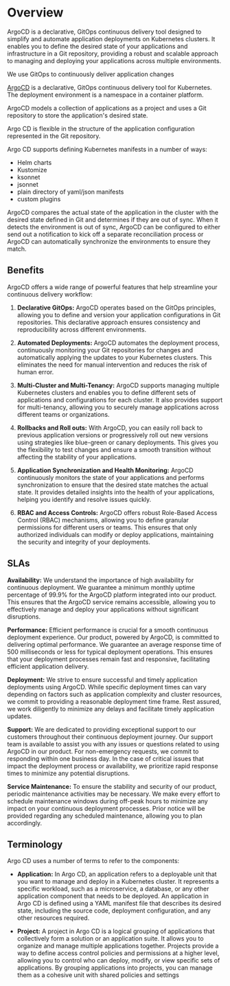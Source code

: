# Overview

ArgoCD is a declarative, GitOps continuous delivery tool designed to simplify and automate application deployments on Kubernetes clusters. It enables you to define the desired state of your applications and infrastructure in a Git repository, providing a robust and scalable approach to managing and deploying your applications across multiple environments.

We use GitOps to continuously deliver application changes

[ArgoCD](https://argoproj.github.io/argo-cd/) is a declarative, GitOps continuous delivery tool for Kubernetes. The deployment environment is a namespace in a container platform.

ArgoCD models a collection of applications as a project and uses a Git repository to store the application's desired state.

Argo CD is flexible in the structure of the application configuration represented in the Git repository.

Argo CD supports defining Kubernetes manifests in a number of ways:

- Helm charts
- Kustomize
- ksonnet
- jsonnet
- plain directory of yaml/json manifests
- custom plugins

ArgoCD compares the actual state of the application in the cluster with the desired state defined in Git and determines if they are out of sync. When it detects the environment is out of sync, ArgoCD can be configured to either send out a notification to kick off a separate reconciliation process or ArgoCD can automatically synchronize the environments to ensure they match.

## Benefits

ArgoCD offers a wide range of powerful features that help streamline your continuous delivery workflow:

1. **Declarative GitOps:** ArgoCD operates based on the GitOps principles, allowing you to define and version your application configurations in Git repositories. This declarative approach ensures consistency and reproducibility across different environments.

1. **Automated Deployments:** ArgoCD automates the deployment process, continuously monitoring your Git repositories for changes and automatically applying the updates to your Kubernetes clusters. This eliminates the need for manual intervention and reduces the risk of human error.

1. **Multi-Cluster and Multi-Tenancy:** ArgoCD supports managing multiple Kubernetes clusters and enables you to define different sets of applications and configurations for each cluster. It also provides support for multi-tenancy, allowing you to securely manage applications across different teams or organizations.

1. **Rollbacks and Roll outs:** With ArgoCD, you can easily roll back to previous application versions or progressively roll out new versions using strategies like blue-green or canary deployments. This gives you the flexibility to test changes and ensure a smooth transition without affecting the stability of your applications.

1. **Application Synchronization and Health Monitoring:** ArgoCD continuously monitors the state of your applications and performs synchronization to ensure that the desired state matches the actual state. It provides detailed insights into the health of your applications, helping you identify and resolve issues quickly.

1. **RBAC and Access Controls:** ArgoCD offers robust Role-Based Access Control (RBAC) mechanisms, allowing you to define granular permissions for different users or teams. This ensures that only authorized individuals can modify or deploy applications, maintaining the security and integrity of your deployments.

## SLAs

**Availability:**
We understand the importance of high availability for continuous deployment. We guarantee a minimum monthly uptime percentage of 99.9% for the ArgoCD platform integrated into our product. This ensures that the ArgoCD service remains accessible, allowing you to effectively manage and deploy your applications without significant disruptions.

**Performance:**
Efficient performance is crucial for a smooth continuous deployment experience. Our product, powered by ArgoCD, is committed to delivering optimal performance. We guarantee an average response time of 500 milliseconds or less for typical deployment operations. This ensures that your deployment processes remain fast and responsive, facilitating efficient application delivery.

**Deployment:**
We strive to ensure successful and timely application deployments using ArgoCD. While specific deployment times can vary depending on factors such as application complexity and cluster resources, we commit to providing a reasonable deployment time frame. Rest assured, we work diligently to minimize any delays and facilitate timely application updates.

**Support:**
We are dedicated to providing exceptional support to our customers throughout their continuous deployment journey. Our support team is available to assist you with any issues or questions related to using ArgoCD in our product. For non-emergency requests, we commit to responding within one business day. In the case of critical issues that impact the deployment process or availability, we prioritize rapid response times to minimize any potential disruptions.

**Service Maintenance:**
To ensure the stability and security of our product, periodic maintenance activities may be necessary. We make every effort to schedule maintenance windows during off-peak hours to minimize any impact on your continuous deployment processes. Prior notice will be provided regarding any scheduled maintenance, allowing you to plan accordingly.

## Terminology

Argo CD uses a number of terms to refer to the components:

- **Application:** In Argo CD, an application refers to a deployable unit that you want to manage and deploy in a Kubernetes cluster. It represents a specific workload, such as a microservice, a database, or any other application component that needs to be deployed. An application in Argo CD is defined using a YAML manifest file that describes its desired state, including the source code, deployment configuration, and any other resources required.

- **Project:** A project in Argo CD is a logical grouping of applications that collectively form a solution or an application suite. It allows you to organize and manage multiple applications together. Projects provide a way to define access control policies and permissions at a higher level, allowing you to control who can deploy, modify, or view specific sets of applications. By grouping applications into projects, you can manage them as a cohesive unit with shared policies and settings
